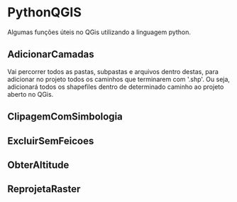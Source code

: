# PythonQGIS

Algumas funções úteis no QGis utilizando a linguagem python.

## AdicionarCamadas

Vai percorrer todos as pastas, subpastas e arquivos dentro destas, para adicionar no projeto todos os caminhos que terminarem com '.shp'. Ou seja, adicionará todos os shapefiles dentro de determinado caminho ao projeto aberto no QGis.

## ClipagemComSimbologia


## ExcluirSemFeicoes


## ObterAltitude


## ReprojetaRaster


## 
